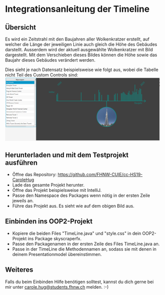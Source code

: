 # Integrationsanleitung der Timeline

## Übersicht
Es wird ein Zeitstrahl mit den Baujahren aller Wolkenkratzer erstellt, auf welcher die Länge der jeweiligen Linie auch gleich die Höhe des Gebäudes darstellt.
Ausserdem wird der aktuell ausgewählte Wolkenkratzer mit Bild dargestellt. Mit dem Verschieben dieses Bildes können die Höhe sowie das Baujahr dieses Gebäudes verändert werden.

Dies sieht je nach Datensatz beispielsweise wie folgt aus, wobei die Tabelle nicht Teil des Custom Controls sind:
![image is missing](https://github.com/FHNW-CUIE/cc-HS19-CaroleHug/blob/master/timeline.PNG)

## Herunterladen und mit dem Testprojekt ausführen
* Öffne das Repository: https://github.com/FHNW-CUIE/cc-HS19-CaroleHug
* Lade das gesamte Projekt herunter.
* Öffne das Projekt beispielsweise mit IntelliJ.
* Passe den Namespace des Packages wenn nötig in der ersten Zeile jeweils an.
* Führe das Projekt aus. Es sieht wie auf dem obigen Bild aus.

## Einbinden ins OOP2-Projekt
* Kopiere die beiden Files "TimeLine.java" und "style.css" in dein OOP2-Projekt ins Package skyscraperfx.
* Passe den Packagenamen in der ersten Zeile des Files TimeLine.java an.
* Passe in der TimeLine die Methodennamen an, sodass sie mit denen in deinem Presentationmodel übereinstimmen.

## Weiteres
Falls du beim Einbinden Hilfe benötigen solltest, kannst du dich gerne bei mir unter carole.hug@students.fhnw.ch melden. :-)
